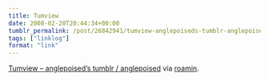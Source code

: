 ```yaml
---
title: Tumview
date: 2008-02-20T20:44:34+00:00
tumblr_permalink: /post/26842941/tumview-anglepoiseds-tumblr-anglepoised
tags: ["linklog"]
format: "link"
---
```


[Tumview &#8211; anglepoised&#8217;s tumblr / anglepoised][1] via <a href="http://roamin.tumblr.com/">roamin</a>.

[1]: http://tumview.inucara.net/id/anglepoised
